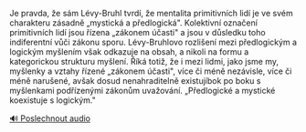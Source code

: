 
Je pravda, že sám Lévy-Bruhl tvrdí, že mentalita primitivních lidí je ve svém charakteru zásadně „mystická a předlogická". Kolektivní označení primitivních lidí jsou řízena „zákonem účasti" a jsou v důsledku toho indiferentní vůči zákonu sporu. Lévy-Bruhlovo rozlišení mezi předlogickým a logickým myšlením však odkazuje na obsah, a nikoli na formu a kategorickou strukturu myšlení. Říká totiž, že i mezi lidmi, jako jsme my, myšlenky a vztahy řízené „zákonem účasti", více či méně nezávisle, více či méně narušené, avšak dosud nenahraditelně existujíbok po boku s myšlenkami podřízenými zákonům uvažování. „Předlogické a mystické koexistuje s logickým."

[🔊 Poslechnout audio](/data/7-paragraphs/audio/chapter_13/para_003-Je-pravda-e-sm-Lvy-Bruhl-tvrd-e-mentalita-p.mp3)

